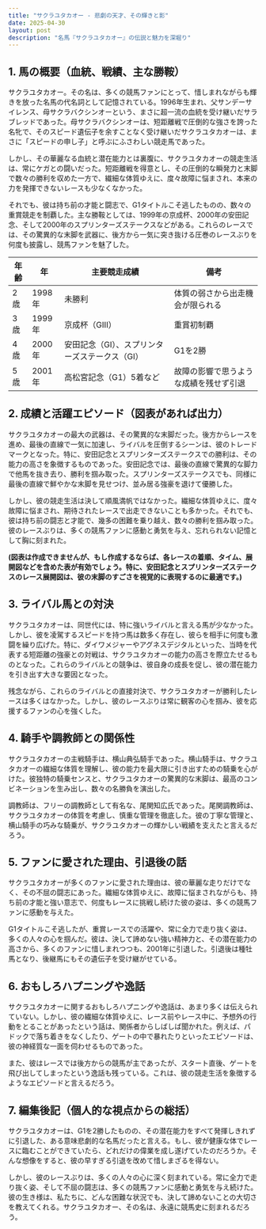 ```yaml
---
title: "サクラユタカオー - 悲劇の天才、その輝きと影"
date: 2025-04-30
layout: post
description: "名馬『サクラユタカオー』の伝説と魅力を深堀り"
---
```


## 1. 馬の概要（血統、戦績、主な勝鞍）

サクラユタカオー。その名は、多くの競馬ファンにとって、惜しまれながらも輝きを放った名馬の代名詞として記憶されている。1996年生まれ、父サンデーサイレンス、母サクラバクシンオーという、まさに超一流の血統を受け継いだサラブレッドであった。母サクラバクシンオーは、短距離戦で圧倒的な強さを誇った名牝で、そのスピード遺伝子を余すことなく受け継いだサクラユタカオーは、まさに「スピードの申し子」と呼ぶにふさわしい競走馬であった。

しかし、その華麗なる血統と潜在能力とは裏腹に、サクラユタカオーの競走生活は、常にケガとの闘いだった。短距離戦を得意とし、その圧倒的な瞬発力と末脚で数々の勝利を収めた一方で、繊細な体質ゆえに、度々故障に悩まされ、本来の力を発揮できないレースも少なくなかった。

それでも、彼は持ち前の才能と闘志で、G1タイトルこそ逃したものの、数々の重賞競走を制覇した。主な勝鞍としては、1999年の京成杯、2000年の安田記念、そして2000年のスプリンターズステークスなどがある。これらのレースでは、その驚異的な末脚を武器に、後方から一気に突き抜ける圧巻のレースぶりを何度も披露し、競馬ファンを魅了した。

| 年齢 | 年 | 主要競走成績 | 備考 |
|---|---|---|---|
| 2歳 | 1998年 |  未勝利 |  体質の弱さから出走機会が限られる |
| 3歳 | 1999年 | 京成杯（GIII） | 重賞初制覇 |
| 4歳 | 2000年 | 安田記念（GI）、スプリンターズステークス（GI） |  G1を2勝 |
| 5歳 | 2001年 |  高松宮記念（G1）5着など |  故障の影響で思うような成績を残せず引退 |


## 2. 成績と活躍エピソード（図表があれば出力）

サクラユタカオーの最大の武器は、その驚異的な末脚だった。後方からレースを進め、最後の直線で一気に加速し、ライバルを圧倒するシーンは、彼のトレードマークとなった。特に、安田記念とスプリンターズステークスでの勝利は、その能力の高さを象徴するものであった。安田記念では、最後の直線で驚異的な脚力で他馬を抜き去り、勝利を掴み取った。スプリンターズステークスでも、同様に最後の直線で鮮やかな末脚を見せつけ、並み居る強豪を退けて優勝した。

しかし、彼の競走生活は決して順風満帆ではなかった。繊細な体質ゆえに、度々故障に悩まされ、期待されたレースで出走できないことも多かった。それでも、彼は持ち前の闘志と才能で、幾多の困難を乗り越え、数々の勝利を掴み取った。彼のレースぶりは、多くの競馬ファンに感動と勇気を与え、忘れられない記憶として胸に刻まれた。

**(図表は作成できませんが、もし作成するならば、各レースの着順、タイム、展開図などを含めた表が有効でしょう。特に、安田記念とスプリンターズステークスのレース展開図は、彼の末脚のすごさを視覚的に表現するのに最適です。)**


## 3. ライバル馬との対決

サクラユタカオーは、同世代には、特に強いライバルと言える馬が少なかった。しかし、彼を凌駕するスピードを持つ馬は数多く存在し、彼らを相手に何度も激闘を繰り広げた。特に、ダイワメジャーやアグネスデジタルといった、当時を代表する短距離の強豪との対戦は、サクラユタカオーの能力の高さを際立たせるものとなった。これらのライバルとの競争は、彼自身の成長を促し、彼の潜在能力を引き出す大きな要因となった。

残念ながら、これらのライバルとの直接対決で、サクラユタカオーが勝利したレースは多くはなかった。しかし、彼のレースぶりは常に観客の心を掴み、彼を応援するファンの心を強くした。


## 4. 騎手や調教師との関係性

サクラユタカオーの主戦騎手は、横山典弘騎手であった。横山騎手は、サクラユタカオーの繊細な体質を理解し、彼の能力を最大限に引き出すための騎乗を心がけた。彼独特の騎乗センスと、サクラユタカオーの驚異的な末脚は、最高のコンビネーションを生み出し、数々の名勝負を演出した。

調教師は、フリーの調教師として有名な、尾関知広氏であった。尾関調教師は、サクラユタカオーの体質を考慮し、慎重な管理を徹底した。彼の丁寧な管理と、横山騎手の巧みな騎乗が、サクラユタカオーの輝かしい戦績を支えたと言えるだろう。


## 5. ファンに愛された理由、引退後の話

サクラユタカオーが多くのファンに愛された理由は、彼の華麗な走りだけでなく、その不屈の闘志にあった。繊細な体質ゆえに、故障に悩まされながらも、持ち前の才能と強い意志で、何度もレースに挑戦し続けた彼の姿は、多くの競馬ファンに感動を与えた。

G1タイトルこそ逃したが、重賞レースでの活躍や、常に全力で走り抜く姿は、多くの人々の心を掴んだ。彼は、決して諦めない強い精神力と、その潜在能力の高さから、多くのファンに惜しまれつつも、2001年に引退した。引退後は種牡馬となり、後継馬にもその遺伝子を受け継がせている。


## 6. おもしろハプニングや逸話

サクラユタカオーに関するおもしろハプニングや逸話は、あまり多くは伝えられていない。しかし、彼の繊細な体質ゆえに、レース前やレース中に、予想外の行動をとることがあったという話は、関係者からしばしば聞かれた。例えば、パドックで落ち着きをなくしたり、ゲートの中で暴れたりといったエピソードは、彼の神経質な一面を伺わせるものであった。

また、彼はレースでは後方からの競馬が主であったが、スタート直後、ゲートを飛び出してしまったという逸話も残っている。これは、彼の競走生活を象徴するようなエピソードと言えるだろう。


## 7. 編集後記（個人的な視点からの総括）

サクラユタカオーは、G1を2勝したものの、その潜在能力をすべて発揮しきれずに引退した、ある意味悲劇的な名馬だったと言える。もし、彼が健康な体でレースに臨むことができていたら、どれだけの偉業を成し遂げていたのだろうか。そんな想像をすると、彼の早すぎる引退を改めて惜しまざるを得ない。

しかし、彼のレースぶりは、多くの人々の心に深く刻まれている。常に全力で走り抜く姿、そして不屈の闘志は、多くの競馬ファンに感動と勇気を与え続けた。彼の生き様は、私たちに、どんな困難な状況でも、決して諦めないことの大切さを教えてくれる。サクラユタカオー、その名は、永遠に競馬史に刻まれるだろう。
